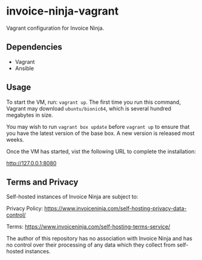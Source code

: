 # invoice-ninja-vagrant

Vagrant configuration for Invoice Ninja.

## Dependencies

 * Vagrant
 * Ansible

## Usage

To start the VM, run: `vagrant up`. The first time you run this command, Vagrant
may download `ubuntu/bionic64`, which is several hundred megabytes in size.

You may wish to run `vagrant box update` before `vagrant up` to ensure that you
have the latest version of the base box. A new version is released most weeks.

Once the VM has started, vist the following URL to complete the installation:

http://127.0.0.1:8080

## Terms and Privacy

Self-hosted instances of Invoice Ninja are subject to:

Privacy Policy:
https://www.invoiceninja.com/self-hosting-privacy-data-control/

Terms:
https://www.invoiceninja.com/self-hosting-terms-service/

The author of this repository has no association with Invoice Ninja and
has no control over their processing of any data which they collect from
self-hosted instances.

